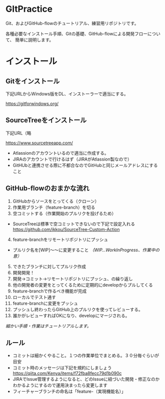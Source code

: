 # GItPractice

Git、およびGitHub-flowのチュートリアル、練習用リポジトリです。

各種必要なインストール手順、Gitの基礎、GitHub-flowによる開発フローについて、
簡単に説明します。

# インストール

## Gitをインストール

下記URLからWindows版をDL、インストーラーで適当にする。

https://gitforwindows.org/

## SourceTreeをインストール

下記URL（略

https://www.sourcetreeapp.com/

- Atlassionのアカウントいるので適当に作成する。
- JIRAのアカウントで行けるはず（JIRAがAtlassion製なので）
- GitHUbと連携させる際に不都合なのでGitHubと同じメールアドレスにすること

## GitHub-flowのおまかな流れ

1. GitHubからソースをとってくる（クローン）
2. 作業用ブランチ（feature-branch）を切る
3. 空コミットする（作業開始のプルリクを投げるため）
 - SourceTreeは標準で空コミットできないので下記で設定入れる
 https://github.com/ikkou/SourceTree-Custom-Action
4. feature-branchをリモートリポジトリにプッシュ
 - プルリク名を[WIP]～～に変更すること
 _（WIP…WorkInProgress、作業中の意）_
5. できたブランチに対してプルリク作成
6. 開発開発！
 1. 開発→コミット→リモートリポジトリにプッシュ、の繰り返し
 2. 他の開発者の変更をとってくるために定期的にdevelopからプルしてくる
7. feature-branchで作るべき機能が完成
8. ローカルでテスト通す
9. feature-branchに変更をプッシュ
10. プッシュし終わったらGitHub上のプルリクを使ってレビューする。
11. 誰かがレビューすればOKになり、developにマージされる。

_細かい手順・作業はチュートリアルします。_

## ルール

- コミットは細かくやること。１つの作業単位でまとめる。３０分毎ぐらいが目安
- コミット時のメッセージは下記を規約にしましょう
https://qiita.com/Kenya/items/f72fba8fecc79d1b090c
 - JIRAでIssue管理するようになると、どのIssueに紐づいた開発・修正なのかわかるようにするので運用決まったら変更します
- フィーチャーブランチの命名は「feature-（実現機能名）」
